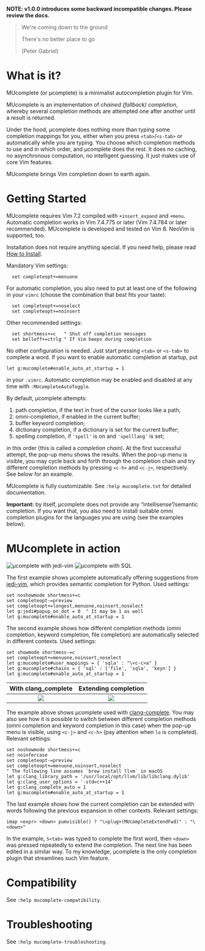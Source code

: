 **NOTE: v1.0.0 introduces some backward incompatible changes. Please review the docs.**

>We're coming down to the ground
>
>There's no better place to go
>
>(Peter Gabriel)

# What is it?

MUcomplete (or µcomplete) is a minimalist autocompletion plugin for Vim.

MUcomplete is an implementation of *chained (fallback) completion*, whereby
several completion methods are attempted one after another until a result is
returned.

Under the hood, µcomplete does nothing more than typing some completion
mappings for you, either when you press `<tab>`/`<s-tab>` or automatically
while you are typing. You choose which completion methods to use and in which
order, and µcomplete does the rest. It does no caching, no asynchronous
computation, no intelligent guessing. It just makes use of core Vim features.

MUcomplete brings Vim completion down to earth again.


# Getting Started

MUcomplete requires Vim 7.2 compiled with `+insert_expand` and `+menu`.
Automatic completion works in Vim 7.4.775 or later (Vim 7.4.784 or later
recommended). MUcomplete is developed and tested on Vim 8. NeoVim is
supported, too.

Installation does not require anything special. If you need help, please read
[How to Install](https://github.com/lifepillar/vim-mucomplete/wiki/How-to-Install).

Mandatory Vim settings:

```vim
  set completeopt+=menuone
```

For automatic completion, you also need to put at least one of the following
in your `vimrc` (choose the combination that best fits your taste):

```vim
  set completeopt+=noselect
  set completeopt+=noinsert
```

Other recommended settings:

```vim
  set shortmess+=c   " Shut off completion messages
  set belloff+=ctrlg " If Vim beeps during completion
```

No other configuration is needed. Just start pressing `<tab>` or `<s-tab>` to
complete a word. If you want to enable automatic completion at startup, put

```vim
let g:mucomplete#enable_auto_at_startup = 1
```

in your `.vimrc`. Automatic completion may be enabled and disabled at any time
with `:MUcompleteAutoToggle`.

By default, µcomplete attempts:

1. path completion, if the text in front of the cursor looks like a path;
2. omni-completion, if enabled in the current buffer;
3. buffer keyword completion;
4. dictionary completion, if a dictionary is set for the current buffer;
5. spelling completion, if `'spell'` is on and `'spelllang'` is set;

in this order (this is called a *completion chain*). At the first successful
attempt, the pop-up menu shows the results. When the pop-up menu is visible,
you may cycle back and forth through the completion chain and try different
completion methods by pressing `<c-h>` and `<c-j>`, respectively. See below
for an example.

MUcomplete is fully customizable. See `:help mucomplete.txt` for detailed
documentation.

**Important:** by itself, µcomplete does not provide any
“intellisense”/semantic completion. If you want that, you also need to install
suitable omni completion plugins for the languages you are using (see the
examples below).


# MUcomplete in action

![µcomplete with jedi-vim](https://raw.github.com/lifepillar/Resources/master/mucomplete/jedi.gif)
![µcomplete with SQL](https://raw.github.com/lifepillar/Resources/master/mucomplete/sql.gif)

The first example shows µcomplete automatically offering suggestions from
[jedi-vim](https://github.com/davidhalter/jedi-vim), which provides semantic
completion for Python. Used settings:

```vim
set noshowmode shortmess+=c
set completeopt-=preview
set completeopt+=longest,menuone,noinsert,noselect
let g:jedi#popup_on_dot = 0  " It may be 1 as well
let g:mucomplete#enable_auto_at_startup = 1
```

The second example shows how different completion methods (omni completion,
keyword completion, file completion) are automatically selected in different
contexts. Used settings:

```vim
set showmode shortmess-=c
set completeopt+=menuone,noinsert,noselect
let g:mucomplete#user_mappings = { 'sqla' : "\<c-c>a" }
let g:mucomplete#chains = { 'sql' : ['file', 'sqla', 'keyn'] }
let g:mucomplete#enable_auto_at_startup = 1
```

With clang_complete        |  Extending completion
:-------------------------:|:-------------------------:
![](https://raw.github.com/lifepillar/Resources/master/mucomplete/clang.gif) | ![](https://raw.github.com/lifepillar/Resources/master/mucomplete/ctrlx-ctrln.gif)

The example above shows µcomplete used with
[clang-complete](https://github.com/Rip-Rip/clang_complete). You may also see
how it is possible to switch between different completion methods (omni
completion and keyword completion in this case) when the pop-up menu is visible,
using `<c-j>` and `<c-h>` (pay attention when `lo` is completed). Relevant
settings:

```vim
set noshowmode shortmess+=c
set noinfercase
set completeopt-=preview
set completeopt+=menuone,noinsert,noselect
" The following line assumes `brew install llvm` in macOS
let g:clang_library_path = '/usr/local/opt/llvm/lib/libclang.dylib'
let g:clang_user_options = '-std=c++14'
let g:clang_complete_auto = 1
let g:mucomplete#enable_auto_at_startup = 1
```

The last example shows how the current completion can be extended with words
following the previous expansion in other contexts. Relevant settings:

```vim
imap <expr> <down> pumvisible() ? "\<plug>(MUcompleteExtendFwd)" : "\<down>"
```

In the example, `S<tab>` was typed to complete the first word, then `<down>` was
pressed repeatedly to extend the completion. The next line has been edited in
a similar way. To my knowledge, µcomplete is the only completion plugin that
streamlines such Vim feature.



# Compatibility

See `:help mucomplete-compatibility`.


# Troubleshooting

See `:help mucomplete-troubleshooting`.
